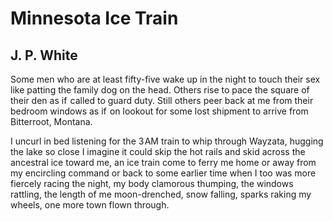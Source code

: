 # Minnesota Ice Train
## J. P. White
Some men who are at least fifty-five
wake up in the night to touch their sex
like patting the family dog on the head.
Others rise to pace the square of   their den
as if  called to guard duty. Still others
peer back at me from their bedroom windows
as if  on lookout for some lost shipment
to arrive from Bitterroot, Montana.

I uncurl in bed listening for the 3 AM train
to whip through Wayzata, hugging the lake
so close I imagine it could skip the hot rails
and skid across the ancestral ice toward me,
an ice train come to ferry me home or away
from my encircling command or back to some
earlier time when I too was more fiercely
racing the night, my body clamorous thumping,
the windows rattling, the length of me
moon-drenched, snow falling, sparks raking
my wheels, one more town flown through.